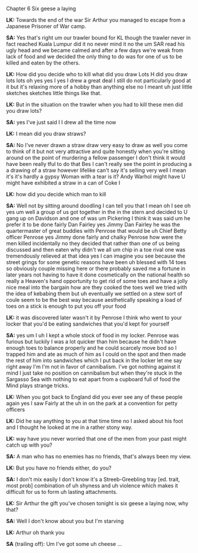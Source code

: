Chapter 6
Six geese a laying

**LK:** Towards the end of the war Sir Arthur you managed to escape from a Japanese Prisoner of War camp.

**SA:** Yes that's right um
our trawler bound for KL though the
trawler never in fact reached Kuala Lumpur
did it no never mind it no the um SAR
read his ugly head and we became calmed
and after a few days we're weak from
lack of food and we decided the only
thing to do was for one of us to be
killed and eaten by the others.

**LK:** How did you decide who to kill what did you draw
Lots H did you draw lots lots oh yes yes
I yes I drew a great deal I still do not
particularly good at it but it's
relaxing more of a hobby than anything
else no I meant uh just little sketches
sketches little things like that.

**LK:** But in the situation on the trawler when you had to kill these men did you draw lots?

**SA:** yes I've just said I I drew all the time
now

**LK:** I mean did you draw straws?

**SA:** No I've
never drawn a straw draw very easy to
draw as well you come to think of it but
not very attractive and quite honestly
when you're sitting around on the point
of murdering a fellow passenger I don't
think it would have been really tful to
do that Bes I can't really see the point
in producing a a drawing of a straw
however lifelike can't say it's selling
very well I mean it's it's hardly a
gypsy Woman with a tear is it? Andy Warhol might have U might have
exhibited a straw in a can of Coke I

**LK:** how did you decide which man to kill

**SA:** Well not by sitting around doodling I can tell you that I mean oh I see oh yes
um well a group of us got together in
the in the stern and decided to U gang
up on Davidson and one of was um
Pickering I think it was said
um he prefer it to be done fairly Dan
Fairley yes Jimmy Dan Fairley he was the
quartermaster of great buddies with
Penrose that would be uh Chief Betty
officer Penrose yes Jimmy done fairly
and chalky Penrose how were the men
killed incidentally no they
decided that rather than one of us being
discussed and then eaten why didn't we
all um chip in a toe rival one was
tremendously relieved at that idea yes I
can imagine you see because the street
grings for some genetic reasons have
been uh blessed with 14 toes so
obviously couple missing here or there
probably saved me a fortune in later
years not having to have it done
cosmetically on the national health so
really a Heaven's hand opportunity to
get rid of some toes and have a jolly
nice meal into the bargain how are they
cooked the toes well we tried with the
idea of kebabing them but uh eventually
we settled on a stew sort of coule seem
to be the best way because aesthetically
speaking a load of toes on a stick is
enough to put you off your food

**LK:** it was discovered later wasn't it
by Penrose I think who went to your
locker that you'd be eating sandwiches
that you'd kept for
yourself

**SA:** yes um I uh I kept a whole stock of food in my locker. Penrose was furious but luckily I was a lot quicker
than him because he didn't have enough
toes to balance properly and he could
scarcely move bod so I trapped him and
ate as much of him as I could on the
spot and then made the rest of him into
sandwiches which I put back in the
locker let me say right away I'm I'm not
in favor of cannibalism. I've got nothing
against it mind I just take no position
on cannibalism but when they're stuck in
the Sargasso Sea with nothing to eat apart
from a cupboard full of food the Mind
plays strange tricks.

**LK:** When you got back to England did
you ever see any of these people again
yes I saw Fairly at the uh in on the
park at a convention for petty officers

**LK:** Did he say anything to you at that time
time no I asked about his foot and I
thought he looked at me in a rather stony way.

**LK:** way have you never worried that one of
the men from your past might catch up
with you?

**SA:** A man who has no enemies has no friends, that's always been my view.

**LK:** But you have no friends either, do you?

**SA:** I don't mix easily I don't know it's a Streeb-Greebling tray [ed. trait, most prob] combination of uh shyness and uh violence which makes it difficult for us to form uh lasting attachments.

**LK:** Sir Arthur the gift you've chosen tonight is six geese a laying now, why that?

**SA:** Well I don't know about you but I'm starving

**LK:** Arthur oh thank you

**SA** (trailing off): Um I've got some uh cheese ...
